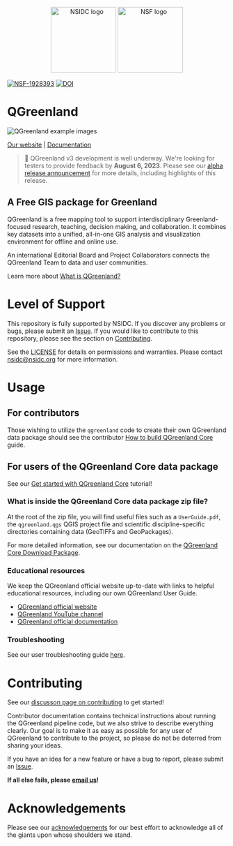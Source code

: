 <p align="center">
  <img alt="NSIDC logo" src="https://nsidc.org/themes/custom/nsidc/logo.svg" width="150" />
  <img alt="NSF logo" src="https://nsidc.org/sites/default/files/images/Logo/NSF.svg" width="150" />
</p>

[![NSF-1928393](https://img.shields.io/badge/NSF-1928393-red.svg)](https://nsf.gov/awardsearch/showAward?AWD_ID=1928393)
[![DOI](https://zenodo.org/badge/241453043.svg)](https://zenodo.org/badge/latestdoi/241453043)

# QGreenland

![QGreenland example images](/doc/_images/qgreenland-examples.jpg)

[Our website](https://www.qgreenland.org) | [Documentation](https://qgreenland.readthedocs.io)

> :tada: QGreenland v3 development is well underway. We're looking for testers to
> provide feedback by **August 6, 2023**. Please see our
> [alpha release announcement](https://github.com/nsidc/qgreenland/discussions/694)
> for more details, including highlights of this release.


## A Free GIS package for Greenland

QGreenland is a free mapping tool to support interdisciplinary Greenland-focused
research, teaching, decision making, and collaboration. It combines key datasets
into a unified, all-in-one GIS analysis and visualization environment for
offline and online use.

An international Editorial Board and Project Collaborators connects the
QGreenland Team to data and user communities.

Learn more about [What is
QGreenland?](https://qgreenland.readthedocs.io/en/latest/what_is_qgr.html)


# Level of Support

This repository is fully supported by NSIDC. If you discover any problems or
bugs, please submit an [Issue](https://github.com/nsidc/qgreenland/issues). If
you would like to contribute to this repository, please see the section on
[Contributing](#Contributing).

See the [LICENSE](LICENSE) for details on permissions and warranties. Please
contact nsidc@nsidc.org for more information.


# Usage

## For contributors

Those wishing to utilize the `qgreenland` code to create their own QGreenland
data package should see the contributor [How to build QGreenland
Core](https://qgreenland.readthedocs.io/en/latest/contributor/how-to/run-qgreenland.html)
guide.

## For users of the QGreenland Core data package

See our [Get started with QGreenland
Core](https://qgreenland.readthedocs.io/en/latest/user/tutorials/get-started.html)
tutorial!

### What is inside the QGreenland Core data package zip file?

At the root of the zip file, you will find useful files such as a
`UserGuide.pdf`, the `qgreenland.qgs` QGIS project file and scientific
discipline-specific directories containing data (GeoTIFFs and GeoPackages). 

For more detailed information, see our documentation on the [QGreenland Core
Download
Package](https://qgreenland.readthedocs.io/en/latest/what_is_qgr.html#qgreenland-core-download-package).


### Educational resources

We keep the QGreenland official website up-to-date with links to helpful
educational resources, including our own QGreenland User Guide.

* [QGreenland official website](https://qgreenland.org)
* [QGreenland YouTube channel](https://www.youtube.com/channel/UCjWae_Jrbognx2ju_SHBZ2A/videos)
* [QGreenland official documentation](https://qgreenland.readthedocs.io)

### Troubleshooting

See our user troubleshooting guide
[here](https://qgreenland.readthedocs.io/en/latest/user/how-to/troubleshooting.html).

# Contributing

See our [discusson page on
contributing](https://qgreenland.readthedocs.io/en/latest/contributor/discussion/contributing.html)
to get started!

Contributor documentation contains technical instructions about running the
QGreenland pipeline code, but we also strive to describe everything clearly.
Our goal is to make it as easy as possible for any user of QGreenland to
contribute to the project, so please do not be deterred from sharing your ideas.

If you have an idea for a new feature or have a bug to report, please submit an
[Issue](https://github.com/nsidc/qgreenland/issues).

**If all else fails, please [email us](mailto:qgreenland.info@gmail.com)!**

# Acknowledgements

Please see our
[acknowledgements](https://qgreenland.readthedocs.io/en/latest/acknowledgements.html)
for our best effort to acknowledge all of the giants upon whose shoulders we stand.
